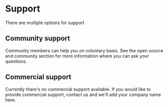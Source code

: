 <!--
SPDX-FileCopyrightText: Contributors to the Documentation project

SPDX-License-Identifier: Apache-2.0
-->

# Support

There are multiple options for support

## Community support

Community members can help you on voluntary basis. See the open source and community section for more information where you can ask your questions.

## Commercial support

Currently there's no commercial support available. If you would like to provide commercial support, contact us and we'll add your company name here.

